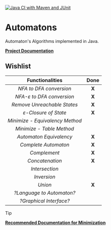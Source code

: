 [![Java CI with Maven and JUnit](https://github.com/Lcs002/Automatons/actions/workflows/maven.yml/badge.svg?branch=master)](https://github.com/Lcs002/Automatons/actions/workflows/maven.yml)
# Automatons
Automaton's Algorithms implemented in Java.

**[Project Documentation](https://lcs002.github.io/Automatons/)**
## Wishlist

|       **Functionalities**       | **Done** |
|:-------------------------------:|:--------:|
|     _NFA to DFA conversion_     |  **X**   |
|    _NFA-ε to DFA conversion_    |  **X**   |
|   _Remove Unreachable States_   |  **X**   |
|      _ε-Closure of State_       |  **X**   |
| _Minimize - Equivalency Method_ |          |
|    _Minimize - Table Method_    |          |
|     _Automaton Equivalency_     |  **X**   |
|      _Complete Automaton_       |  **X**   |
|          _Complement_           |  **X**   |
|         _Concatenation_         |  **X**   |
|         _Intersection_          |          |
|           _Inversion_           |          |
|             _Union_             |  **X**   |
|    _?Language to Automaton?_    |          |
|     _?Graphical Interface?_     |          |


> [!TIP]
> **[Recommended Documentation for Minimization](DFA-Minimization.pdf)**
